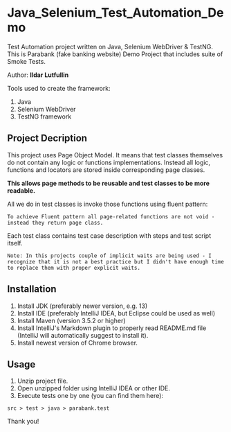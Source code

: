 # Java_Selenium_Test_Automation_Demo
Test Automation project written on Java, Selenium WebDriver &amp; TestNG.
This is Parabank (fake banking website) Demo Project that includes suite of Smoke Tests.

Author: **Ildar Lutfullin**

Tools used to create the framework:
1. Java
2. Selenium WebDriver
3. TestNG framework

## Project Decription
This project uses Page Object Model. It means that test classes themselves do not contain any logic or functions implementations. Instead all logic, functions and locators are stored inside corresponding page classes. 

**This allows page methods to be reusable and test classes to be more readable.**

All we do in test classes is invoke those functions using fluent pattern:
  ```
To achieve Fluent pattern all page-related functions are not void - instead they return page class.
  ```

Each test class contains test case description with steps and test script itself.
  ```
Note: In this projects couple of implicit waits are being used - I recognize that it is not a best practice but I didn't have enough time to replace them with proper explicit waits. 
  ```

## Installation

1. Install JDK (preferably newer version, e.g. 13)
2. Install IDE (preferably IntelliJ IDEA, but Eclipse could be used as well)
3. Install Maven (version 3.5.2 or higher)
4. Install IntelliJ's Markdown plugin to properly read README.md file (IntelliJ will automatically suggest to install it).
5. Install newest version of Chrome browser.

## Usage

1. Unzip project file.
2. Open unzipped folder using IntelliJ IDEA or other IDE.
3. Execute tests one by one (you can find them here):
```
src > test > java > parabank.test
```

Thank you!
